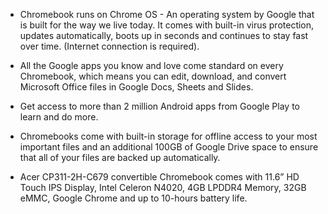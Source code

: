 * Chromebook runs on Chrome OS - An operating system by Google that is built for the way we live today. It comes with built-in virus protection, updates automatically, boots up in seconds and continues to stay fast over time. (Internet connection is required).

* All the Google apps you know and love come standard on every Chromebook, which means you can edit, download, and convert Microsoft Office files in Google Docs, Sheets and Slides.

* Get access to more than 2 million Android apps from Google Play to learn and do more.

* Chromebooks come with built-in storage for offline access to your most important files and an additional 100GB of Google Drive space to ensure that all of your files are backed up automatically.

* Acer CP311-2H-C679 convertible Chromebook comes with 11.6” HD Touch IPS Display, Intel Celeron N4020, 4GB LPDDR4 Memory, 32GB eMMC, Google Chrome and up to 10-hours battery life. 